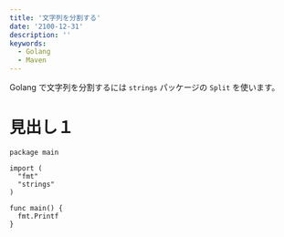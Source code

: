 ```yaml
---
title: '文字列を分割する'
date: '2100-12-31'
description: ''
keywords:
  - Golang
  - Maven
---
```


Golang で文字列を分割するには `strings` パッケージの `Split` を使います。

見出し１
====


```
package main

import (
  "fmt"
  "strings"
)

func main() {
  fmt.Printf
}
```

